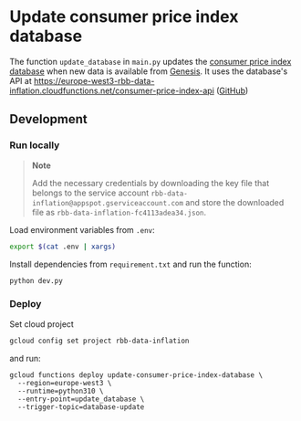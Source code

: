 # Update consumer price index database

The function `update_database` in `main.py` updates the [consumer price index database](https://console.cloud.google.com/sql/instances/consumer-price-index/overview?project=rbb-data-inflation) when new data is available from [Genesis](https://www-genesis.destatis.de/genesis//online?operation=table&code=61111-0006&bypass=true&levelindex=0&levelid=1657617156882#abreadcrumb). It uses the database's API at https://europe-west3-rbb-data-inflation.cloudfunctions.net/consumer-price-index-api ([GitHub](https://github.com/rbb-data/consumer-price-index-api))

## Development

### Run locally

> **Note**
>
> Add the necessary credentials by downloading the key file that belongs to the service account `rbb-data-inflation@appspot.gserviceaccount.com` and store the downloaded file as `rbb-data-inflation-fc4113adea34.json`.

Load environment variables from `.env`:

```bash
export $(cat .env | xargs)
```

Install dependencies from `requirement.txt` and run the function:

```bash
python dev.py
```

### Deploy

Set cloud project

```bash
gcloud config set project rbb-data-inflation
```

and run:

```
gcloud functions deploy update-consumer-price-index-database \
  --region=europe-west3 \
  --runtime=python310 \
  --entry-point=update_database \
  --trigger-topic=database-update
```

